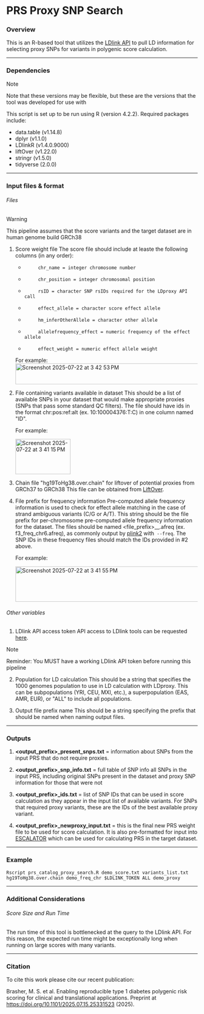 # PRS Proxy SNP Search
### Overview
This is an R-based tool that utilizes the [LDlink API](https://ldlink.nih.gov/?tab=home) to pull LD information for selecting proxy SNPs for variants in polygenic score calculation. 

---

### Dependencies
>[!NOTE]
> Note that these versions may be flexible, but these are the versions that the tool was developed for use with
>

This script is set up to be run using R (version 4.2.2). Required packages include:
* data.table (v1.14.8)
* dplyr (v1.1.0)
* LDlinkR (v1.4.0.9000)
* liftOver (v1.22.0)
* stringr (v1.5.0)
* tidyverse (2.0.0)

---

### Input files & format

###### Files
>[!WARNING]
> This pipeline assumes that the score variants and the target dataset are in human genome build GRCh38
>

1. Score weight file
    The score file should include at leaste the following columns (in any order):
    *          chr_name = integer chromosome number
    *          chr_position = integer chromosomal position
    *          rsID = character SNP rsIDs required for the LDproxy API call
    *          effect_allele = character score effect allele
    *          hm_inferOtherAllele = character other allele
    *          allelefrequency_effect = numeric frequency of the effect allele
    *          effect_weight = numeric effect allele weight

    For example:
    <img width="1048" height="55" alt="Screenshot 2025-07-22 at 3 42 53 PM" src="https://github.com/user-attachments/assets/509b8154-4fad-490f-a3c2-70af4f076786" />

2. File containing variants available in dataset
    This should be a list of available SNPs in your dataset that would make appropriate proxies (SNPs that pass some standard QC filters). The file should have ids in the format chr:pos:ref:alt (ex. 10:100004376:T:C) in one column named "ID".
    
    For example:
   
    <img width="145" height="93" alt="Screenshot 2025-07-22 at 3 41 15 PM" src="https://github.com/user-attachments/assets/337bc5fc-99aa-473b-828f-6d3f3bce64dd" />

4. Chain file "hg19ToHg38.over.chain" for liftover of potential proxies from GRCh37 to GRCh38
    This file can be obtained from [LiftOver](https://hgdownload.cse.ucsc.edu/goldenpath/hg19/liftOver/). 
    
5. File prefix for frequency information
    Pre-computed allele frequency information is used to check for effect allele matching in the case of strand ambiguous variants (C/G or A/T). This string should be the file prefix for per-chromosome pre-computed allele frequency information for the dataset. The files should be named <file_prefix>\_<chr>\_.afreq (ex. f3_freq_chr6.afreq), as commonly output by [plink2](https://www.cog-genomics.org/plink/2.0/) with` --freq`. The SNP IDs in these frequency files should match the IDs provided in #2 above.
    
    For example:
   
   <img width="636" height="93" alt="Screenshot 2025-07-22 at 3 41 55 PM" src="https://github.com/user-attachments/assets/4952abad-af34-4caa-afdb-7f611a618074" />

    
###### Other variables
1. LDlink API access token
    API access to LDlink tools can be requested [here](https://ldlink.nih.gov/?tab=apiaccess).
>[!NOTE]
> Reminder: You MUST have a working LDlink API token before running this pipeline
>
    
2. Population for LD calculation
    This should be a string that specifies the 1000 genomes population to use in LD calculation with LDproxy. This can be subpopulations (YRI, CEU, MXl, etc.), a superpopulation (EAS, AMR, EUR), or "ALL" to include all populations.
    
3. Output file prefix name
    This should be a string specifying the prefix that should be named when naming output files.

---

### Outputs
1. **<output_prefix>_present_snps.txt** = information about SNPs from the input PRS that do not require proxies.
    
2. **<output_prefix>_snp_info.txt** = full table of SNP info all SNPs in the input PRS, including original SNPs present in the dataset and proxy SNP information for those that were not

3. **<output_prefix>_ids.txt** = list of SNP IDs that can be used in score calculation as they appear in the input list of available variants. For SNPs that required proxy variants, these are the IDs of the best available proxy variant.

4. **<output_prefix>_newproxy_input.txt** = this is the final new PRS weight file to be used for score calculation. It is also pre-formatted for input into [ESCALATOR](https://github.com/menglin44/ESCALATOR) which can be used for calculating PRS in the target dataset.

---

### Example
```
Rscript prs_catalog_proxy_search.R demo_score.txt variants_list.txt hg19ToHg38.over.chain demo_freq_chr $LDLINK_TOKEN ALL demo_proxy
```

---

### Additional Considerations
  
###### Score Size and Run Time
The run time of this tool is bottlenecked at the query to the LDlink API. For this reason, the expected run time might be exceptionally long when running on large scores with many variants.

---

### Citation
    
To cite this work please cite our recent publication: 

Brasher, M. S. et al. Enabling reproducible type 1 diabetes polygenic risk scoring for clinical and translational applications. Preprint at https://doi.org/10.1101/2025.07.15.25331523 (2025).

